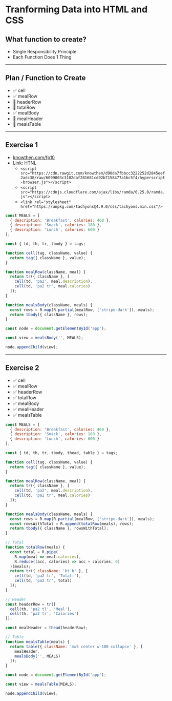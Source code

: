 # Tranforming Data into HTML and CSS

## What function to create?

- Single Responsibility Principle
- Each Function Does 1 Thing

---

## Plan / Function to Create

- :white_check_mark: cell
- :white_check_mark: mealRow
- :black_square_button: headerRow
- :black_square_button: totalRow
- :white_check_mark: mealBody
- :black_square_button: mealHeader
- :black_square_button: mealsTable

---

## Exercise 1

- [knowthen.com/fp10](https://jsbin.com/zucexug/1/edit?js,output)
- Link: HTNL
  - `<script src="https://cdn.rawgit.com/knowthen/d90da7fbbcc3222252d2845eef2adc38/raw/6099003c3102daf281681cd92b7158477a1bc5f4/hyperscript-browser.js"></script>`
  - `<script src="https://cdnjs.cloudflare.com/ajax/libs/ramda/0.25.0/ramda.js"></script>`
  - `<link rel="stylesheet" href="https://unpkg.com/tachyons@4.9.0/css/tachyons.min.css"/>`

```js
const MEALS = [
  { description: 'Breakfast', calories: 460 },
  { description: 'Snack', calories: 180 },
  { description: 'Lunch', calories: 600 }
];

const { td, th, tr, tbody } = tags;

function cell(tag, className, value) {
  return tag({ className }, value);
}

function mealRow(className, meal) {
  return tr({ className }, [
    cell(td, 'pa2', meal.description),
    cell(td, 'pa2 tr', meal.calories)
  ]);
}

function mealsBody(className, meals) {
  const rows = R.map(R.partial(mealRow, ['stripe-dark']), meals);
  return tbody({ className }, rows);
}

const node = document.getElementById('app');

const view = mealsBody('', MEALS);

node.appendChild(view);
```

---

## Exercise 2

- :white_check_mark: cell
- :white_check_mark: mealRow
- :white_check_mark: headerRow
- :white_check_mark: totalRow
- :white_check_mark: mealBody
- :white_check_mark: mealHeader
- :white_check_mark: mealsTable

```js
const MEALS = [
  { description: 'Breakfast', calories: 460 },
  { description: 'Snack', calories: 180 },
  { description: 'Lunch', calories: 600 }
];

const { td, th, tr, tbody, thead, table } = tags;

function cell(tag, className, value) {
  return tag({ className }, value);
}

function mealRow(className, meal) {
  return tr({ className }, [
    cell(td, 'pa2', meal.description),
    cell(td, 'pa2 tr', meal.calories)
  ]);
}

function mealsBody(className, meals) {
  const rows = R.map(R.partial(mealRow, ['stripe-dark']), meals);
  const rowsWithTotal = R.append(totalRow(meals), rows);
  return tbody({ className }, rowsWithTotal);
}

// Total
function totalRow(meals) {
  const total = R.pipe(
    R.map(meal => meal.calories),
    R.reduce((acc, calories) => acc + calories, 0)
  )(meals);
  return tr({ className: 'bt b' }, [
    cell(td, 'pa2 tr', 'Total:'),
    cell(td, 'pa2 tr', total)
  ]);
}

// Header
const headerRow = tr([
  cell(th, 'pa2 tl', 'Meal'),
  cell(th, 'pa2 tr', 'Calories')
]);

const mealHeader = thead(headerRow);

// Table
function mealsTable(meals) {
  return table({ className: 'mw5 center w-100 collapse' }, [
    mealHeader,
    mealsBody('', MEALS)
  ]);
}

const node = document.getElementById('app');

const view = mealsTable(MEALS);

node.appendChild(view);
```
